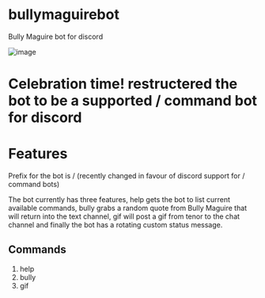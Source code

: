 # bullymaguirebot
Bully Maguire bot for discord

![image](https://user-images.githubusercontent.com/31955728/202913386-2f9b383e-bf42-40ba-895d-68b87b8f50cb.jpg)

# Celebration time! restructered the bot to be a supported / command bot for discord

# Features

Prefix for the bot is / (recently changed in favour of discord support for / command bots)

The bot currently has three features, help gets the bot to list current available commands, bully grabs a random quote from Bully Maguire that will return into the text channel, gif will post a gif from tenor to the chat channel and finally the bot has a rotating custom status message.

## Commands

1. help
2. bully
3. gif
